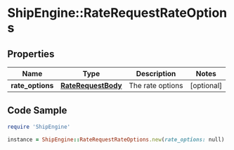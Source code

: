 # ShipEngine::RateRequestRateOptions

## Properties

Name | Type | Description | Notes
------------ | ------------- | ------------- | -------------
**rate_options** | [**RateRequestBody**](RateRequestBody.md) | The rate options | [optional] 

## Code Sample

```ruby
require 'ShipEngine'

instance = ShipEngine::RateRequestRateOptions.new(rate_options: null)
```


